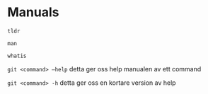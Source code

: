 # Manuals

`tldr`

`man`

`whatis` 

`git <command> —help` detta ger oss help manualen av ett command

`git <command> -h` detta ger oss en kortare version av help